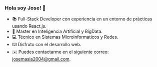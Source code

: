 ### Hola soy Jose! 👋

<!--
**JoseMasiaTormo/JoseMasiaTormo** is a ✨ _special_ ✨ repository because its `README.md` (this file) appears on your GitHub profile.

Here are some ideas to get you started:

-->

- 📚​ Full-Stack Developer con experiencia en un entorno de prácticas usando React.js. <br/>
- 🤖​ Master en Inteligencia Artificial y BigData. <br/>
- 💻​ Técnico en Sistemas Microinformaticos y Redes.<br/>
- ⌨️​ Disfruto con el desarrollo web.<br/>
- ✉️​ Puedes contactarme en el siguiente correo: [josemasia2004@gmail.com](mailto:josemasia2004@gmail.com).
